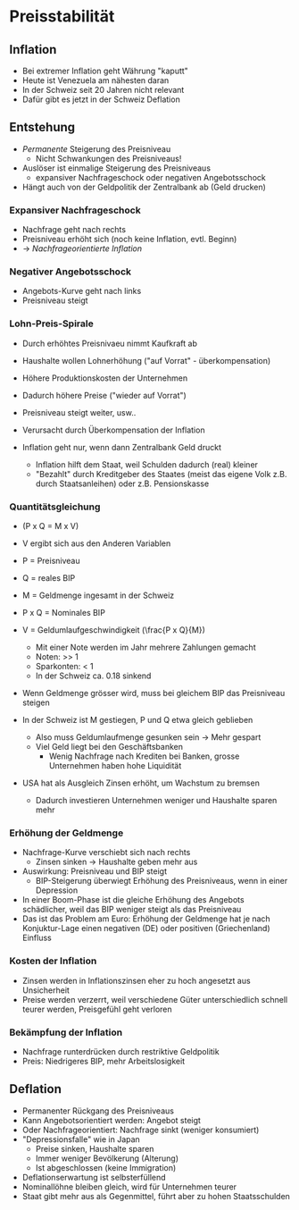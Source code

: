 # Preisstabilität

## Inflation
- Bei extremer Inflation geht Währung "kaputt"
- Heute ist Venezuela am nähesten daran
- In der Schweiz seit 20 Jahren nicht relevant
- Dafür gibt es jetzt in der Schweiz Deflation

## Entstehung
- *Permanente* Steigerung des Preisniveau
    - Nicht Schwankungen des Preisniveaus!
- Auslöser ist einmalige Steigerung des Preisniveaus
    - expansiver Nachfrageschock oder negativen Angebotsschock
- Hängt auch von der Geldpolitik der Zentralbank ab (Geld drucken)

### Expansiver Nachfrageschock
- Nachfrage geht nach rechts
- Preisniveau erhöht sich (noch keine Inflation, evtl. Beginn)
- -> *Nachfrageorientierte Inflation*

### Negativer Angebotsschock
- Angebots-Kurve geht nach links
- Preisniveau steigt

### Lohn-Preis-Spirale
- Durch erhöhtes Preisnivaeu nimmt Kaufkraft ab
- Haushalte wollen Lohnerhöhung ("auf Vorrat" - überkompensation)
- Höhere Produktionskosten der Unternehmen
- Dadurch höhere Preise ("wieder auf Vorrat")
- Preisniveau steigt weiter, usw..

- Verursacht durch Überkompensation der Inflation
- Inflation geht nur, wenn dann Zentralbank Geld druckt
    - Inflation hilft dem Staat, weil Schulden dadurch (real) kleiner
    - "Bezahlt" durch Kreditgeber des Staates (meist das eigene Volk z.B. durch Staatsanleihen) oder z.B. Pensionskasse

### Quantitätsgleichung
- \(P x Q = M x V\)
- V ergibt sich aus den Anderen Variablen
- P = Preisniveau
- Q = reales BIP
- M = Geldmenge ingesamt in der Schweiz
- P x Q = Nominales BIP
- V = Geldumlaufgeschwindigkeit \(\frac{P x Q}{M}\)
    - Mit einer Note werden im Jahr mehrere Zahlungen gemacht
    - Noten: >> 1
    - Sparkonten: < 1
    - In der Schweiz ca. 0.18 sinkend
- Wenn Geldmenge grösser wird, muss bei gleichem BIP das Preisniveau steigen
- In der Schweiz ist M gestiegen, P und Q etwa gleich geblieben
    - Also muss Geldumlaufmenge gesunken sein -> Mehr gespart
    - Viel Geld liegt bei den Geschäftsbanken
        - Wenig Nachfrage nach Krediten bei Banken, grosse Unternehmen haben hohe Liquidität

- USA hat als Ausgleich Zinsen erhöht, um Wachstum zu bremsen
    - Dadurch investieren Unternehmen weniger und Haushalte sparen mehr

### Erhöhung der Geldmenge
- Nachfrage-Kurve verschiebt sich nach rechts
    - Zinsen sinken -> Haushalte geben mehr aus
- Auswirkung: Preisniveau und BIP steigt
    - BIP-Steigerung überwiegt Erhöhung des Preisniveaus, wenn in einer Depression
- In einer Boom-Phase ist die gleiche Erhöhung des Angebots schädlicher, weil das BIP weniger steigt als das Preisniveau
- Das ist das Problem am Euro: Erhöhung der Geldmenge hat je nach Konjuktur-Lage einen negativen (DE) oder positiven (Griechenland) Einfluss

### Kosten der Inflation
- Zinsen werden in Inflationszinsen eher zu hoch angesetzt aus Unsicherheit
- Preise werden verzerrt, weil verschiedene Güter unterschiedlich schnell teurer werden, Preisgefühl geht verloren

### Bekämpfung der Inflation
- Nachfrage runterdrücken durch restriktive Geldpolitik
- Preis: Niedrigeres BIP, mehr Arbeitslosigkeit

## Deflation
- Permanenter Rückgang des Preisniveaus
- Kann Angebotsorientiert werden: Angebot steigt
- Oder Nachfrageorientiert: Nachfrage sinkt (weniger konsumiert)
- "Depressionsfalle" wie in Japan
    - Preise sinken, Haushalte sparen
    - Immer weniger Bevölkerung (Alterung)
    - Ist abgeschlossen (keine Immigration)
- Deflationserwartung ist selbsterfüllend
- Nominallöhne bleiben gleich, wird für Unternehmen teurer
- Staat gibt mehr aus als Gegenmittel, führt aber zu hohen Staatsschulden
